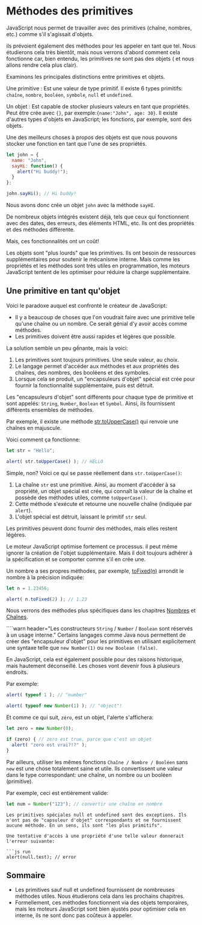 # Méthodes des primitives

JavaScript nous permet de travailler avec des primitives (chaîne, nombres, etc.) comme s'il s'agissait d'objets.

ils prévoient également des méthodes pour les appeler en tant que tel. Nous étudierons cela très bientôt, mais nous verrons d'abord comment cela fonctionne car, bien entendu, les primitives ne sont pas des objets ( et nous allons rendre cela plus clair).

Examinons les principales distinctions entre primitives et objets.

Une primitive
: Est une valeur de type primitif.
Il existe 6 types primitifs: `chaîne`, `nombre`, `booléen`, `symbole`, `null` et `undefined`.

Un objet
: Est capable de stocker plusieurs valeurs en tant que propriétés.
Peut être crée avec `{}`, par exemple:`{name:"John", age: 30}`. Il existe d'autres types d'objets en JavaScript; les fonctions, par exemple, sont des objets.

Une des meilleurs choses à propos des objets est que nous pouvons stocker une fonction en tant que l'une de ses propriétés.

```js run
let john = {
  name: "John",
  sayHi: function() {
    alert("Hi buddy!");
  }
};

john.sayHi(); // Hi buddy!
```

Nous avons donc crée un objet `john` avec la méthode `sayHI`.

De nombreux objets intégrés existent déjà, tels que ceux qui fonctionnent avec des dates, des erreurs, des éléments HTML, etc. Ils ont des propriétés et des méthodes différente.

Mais, ces fonctionnalités ont un coût!

Les objets sont "plus lourds" que les primitives. Ils ont besoin de ressources supplémentaires pour soutenir le mécanisme interne. Mais comme les propriétés et les méthodes sont très utiles en programmation, les moteurs JavaScript tentent de les optimiser pour réduire la charge supplémentaire.

## Une primitive en tant qu'objet

Voici le paradoxe auquel est confronté le créateur de JavaScript:

- Il y a beaucoup de choses que l'on voudrait faire avec une primitive telle qu'une chaîne ou un nombre. Ce serait génial d'y avoir accès comme méthodes.
- Les primitives doivent être aussi rapides et légères que possible.

La solution semble un peu gếnante, mais la voici:

1. Les primitives sont toujours primitives. Une seule valeur, au choix.
2. Le langage permet d'accéder aux méthodes et aux propriétés des chaînes, des nombres, des booléens et des symboles.
3. Lorsque cela se produit, un "encapsuleurs d'objet" spécial est crée pour fournir la fonctionnalité supplémentaire, puis est détruit.

Les "encapsuleurs d'objet" sont différents pour chaque type de primitive et sont appelés: `String`, `Number`, `Boolean` et `Symbol`. Ainsi, ils fournissent différents ensembles de méthodes.

Par exemple, il existe une méthode [str.toUpperCase()](https://developer.mozilla.org/en/docs/Web/JavaScript/Reference/Global_Objects/String/toUpperCase) qui renvoie une chaînes en majuscule. 

Voici comment ça fonctionne:

```js run
let str = "Hello";

alert( str.toUpperCase() ); // HELLO
```

Simple, non? Voici ce qui se passe réellement dans `str.toUpperCase()`:

1. La chaîne `str` est une primitive. Ainsi, au moment d'accéder à sa propriété, un objet spécial est crée, qui connaît la valeur de la chaîne et possède des méthodes utiles, comme `toUpperCase()`. 
2. Cette méthode s'exécute et retourne une nouvelle chaîne (indiquée par `alert`).
3. L'objet spécial est détruit, laissant le primitif `str` seul.

Les primitives peuvent donc fournir des méthodes, mais elles restent légères.

Le moteur JavaScript optimise fortement ce processus. il peut même ignorer la création de l'objet supplémentaire. Mais il doit toujours adhérer à la spécification et se comporter comme s'il en crée une.

Un nombre a ses propres méthodes, par exemple, [toFixed(n)](https://developer.mozilla.org/en-US/docs/Web/JavaScript/Reference/Global_Objects/Number/toFixed) arrondit le nombre à la précision indiquée:

```js run
let n = 1.23456;

alert( n.toFixed(2) ); // 1.23
```

Nous verrons des méthodes plus spécifiques dans les chapitres [Nombres](https://javascript.info/number) et [Chaînes](https://javascript.info/string).


````warn header="Les constructeurs `String` / `Number` / `Boolean` sont réservés à un usage interne."
Certains langages comme Java nous permettent de créer des "encapsuleur d'objet" pour les primitives en utilisant explicitement une syntaxe telle que `new Number(1)` ou `new Boolean (false)`.

En JavaScript, cela est également possible pour des raisons historique, mais hautement déconseillé. Les choses vont devenir fous à plusieurs endroits.

Par exemple:

```js run
alert( typeof 1 ); // "number"

alert( typeof new Number(1) ); // "object"!
```

Et comme ce qui suit, `zéro`, est un objet, l'alerte s'affichera:
```js run
let zero = new Number(0);

if (zero) { // zero est true, parce que c'est un objet
  alert( "zero est vrai?!?" );
}
```

Par ailleurs, utiliser les mêmes fonctions `Chaîne / Nombre / Booléen` sans `new` est une chose totalement saine et utile. Ils convertissent une valeur dans le type correspondant: une chaîne, un nombre ou un booléen (primitive).

Par exemple, ceci est entièrement valide:
```js
let num = Number("123"); // convertir une chaîne en nombre
```


````warn header="null/undefined n'ont pas de méthode"
Les primitives spéciales null et undefined sont des exceptions. Ils n'ont pas de "capsuleur d'objet" correspondants et ne fournissent aucune méthode. En un sens, ils sont "les plus primitifs".

Une tentative d'accès à une propriété d'une telle valeur donnerait l'erreur suivante:

```js run
alert(null.test); // error
````

## Sommaire

- Les primitives sauf null et undefined fournissent de nombreuses méthodes utiles. Nous étudierons cela dans les prochains chapitres.
- Formellement, ces méthodes fonctionnent via des objets temporaires, mais les moteurs JavaScript sont bien ajustés pour optimiser cela en interne, ils ne sont donc pas coûteux à appeler.
